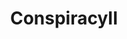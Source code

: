 ---
title: ConspiracyII
crosslinks:
- conspiracy
- chrisolivertimes
- TargetedEnergyWeapons
- Retconned
- undelete
- sfwpornnetwork
- TopMindsOfReddit
- C_S_T
- AlternativeHistory
- JoeRogan
- technology
- RomeRules
- shitdenierssay
- EnoughTrumpSpam
- Digital_Manipulation
- ForcedAdrenalineRush
- askscience
- ConspiracySongs
- Electromagnetics
---